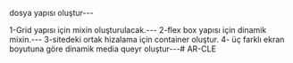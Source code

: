 dosya yapısı oluştur---

1-Grid yapısı için mixin oluşturulacak.---
2-flex box yapısı için dinamik mixin.---
3-sitedeki ortak hizalama için container oluştur.
4- üç farklı ekran boyutuna göre dinamik media queyr oluştur---# AR-CLE
